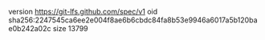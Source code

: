 version https://git-lfs.github.com/spec/v1
oid sha256:2247545ca6ee2e004f8ae6b6cbdc84fa8b53e9946a6017a5b120bae0b242a02c
size 13799
